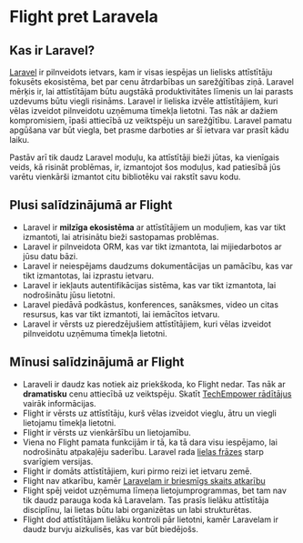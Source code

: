 # Flight pret Laravela

## Kas ir Laravel?
[Laravel](https://laravel.com) ir pilnveidots ietvars, kam ir visas iespējas un lielisks attīstītāju fokusēts ekosistēma, 
bet par cenu ātrdarbības un sarežģītības ziņā. Laravel mērķis ir, lai attīstītājam būtu augstākā produktivitātes līmenis 
un lai parasts uzdevums būtu viegli risināms. Laravel ir lieliska izvēle attīstītājiem, kuri vēlas izveidot 
pilnveidotu uzņēmuma tīmekļa lietotni. Tas nāk ar dažiem kompromisiem, īpaši attiecībā uz veiktspēju un 
sarežģītību. Laravel pamatu apgūšana var būt viegla, bet prasme darboties ar šī ietvara var prasīt kādu 
laiku. 

Pastāv arī tik daudz Laravel moduļu, ka attīstītāji bieži jūtas, ka vienīgais veids, kā risināt problēmas, ir, 
izmantojot šos moduļus, kad patiesībā jūs varētu vienkārši izmantot citu bibliotēku vai rakstīt savu kodu.

## Plusi salīdzinājumā ar Flight

- Laravel ir **milzīga ekosistēma** ar attīstītājiem un moduļiem, kas var tikt izmantoti, lai atrisinātu bieži sastopamas problēmas.
- Laravel ir pilnveidota ORM, kas var tikt izmantota, lai mijiedarbotos ar jūsu datu bāzi.
- Laravel ir neiespējams daudzums dokumentācijas un pamācību, kas var tikt izmantotas, lai izprastu ietvaru.
- Laravel ir iekļauts autentifikācijas sistēma, kas var tikt izmantota, lai nodrošinātu jūsu lietotni.
- Laravel piedāvā podkāstus, konferences, sanāksmes, video un citas resursus, kas var tikt izmantoti, lai iemācītos ietvaru.
- Laravel ir vērsts uz pieredzējušiem attīstītājiem, kuri vēlas izveidot pilnveidotu uzņēmuma tīmekļa lietotni.

## Mīnusi salīdzinājumā ar Flight

- Laraveli ir daudz kas notiek aiz priekškoda, ko Flight nedar. Tas nāk ar **dramatisku** cenu attiecībā uz
  veiktspēju. Skatīt [TechEmpower rādītājus](https://www.techempower.com/benchmarks/#hw=ph&test=fortune&section=data-r22&l=zik073-cn3) 
  vairāk informācijas.
- Flight ir vērsts uz attīstītāju, kurš vēlas izveidot vieglu, ātru un viegli lietojamu tīmekļa lietotni.
- Flight ir vērsts uz vienkāršību un lietojamību.
- Viena no Flight pamata funkcijām ir tā, ka tā dara visu iespējamo, lai nodrošinātu atpakaļēju saderību. Laravel rada [lielas frāzes](https://www.google.com/search?q=laravel+breaking+changes+major+version+complaints&sca_esv=6862a9c407df8d4e&sca_upv=1&ei=t72pZvDeI4ivptQP1qPMwQY&ved=0ahUKEwiwlurYuNCHAxWIl4kEHdYRM2gQ4dUDCBA&uact=5&oq=laravel+breaking+changes+major+version+complaints&gs_lp=Egxnd3Mtd2l6LXNlcnAiMWxhcmF2ZWwgYnJlYWtpbmcgY2hhbmdlcyBtYWpvciB2ZXJzaW9uIGNvbXBsYWludHMyChAAGLADGNYEGEcyChAAGLADGNYEGEcyChAAGLADGNYEGEcyChAAGLADGNYEGEcyChAAGLADGNYEGEcyChAAGLADGNYEGEcyChAAGLADGNYEGEcyChAAGLADGNYEGEcyChAAGLADGNYEGEdIjAJQAFgAcAF4AZABAJgBAKABAKoBALgBA8gBAJgCAaACB5gDAIgGAZAGCJIHATGgBwA&sclient=gws-wiz-serp) starp svarīgiem versijas.
- Flight ir domāts attīstītājiem, kuri pirmo reizi iet ietvaru zemē.
- Flight nav atkarību, kamēr [Laravelam ir briesmīgs skaits atkarību](https://github.com/laravel/framework/blob/11.x/composer.json)
- Flight spēj veidot uzņēmuma līmeņa lietojumprogrammas, bet tam nav tik daudz parauga koda kā Laravelam.
  Tas prasīs lielāku attīstītāja disciplīnu, lai lietas būtu labi organizētas un labi strukturētas.
- Flight dod attīstītājam lielāku kontroli pār lietotni, kamēr Laravelam ir daudz burvju aizkulisēs, kas var būt biedējošs.
